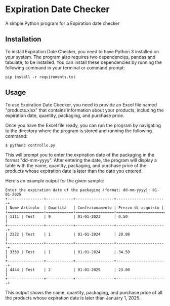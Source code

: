 # Expiration Date Checker
A simple Python program for a Expiration date checker

## Installation
To install Expiration Date Checker, you need to have Python 3 installed on your system. The program also requires two dependencies, pandas and tabulate, to be installed. You can install these dependencies by running the following command in your terminal or command prompt:
```shell
pip install -r requirements.txt
```

## Usage
To use Expiration Date Checker, you need to provide an Excel file named "products.xlsx" that contains information about your products, including the expiration date, quantity, packaging, and purchase price.

Once you have the Excel file ready, you can run the program by navigating to the directory where the program is stored and running the following command:
```shell
$ python3 controllo.py
```
This will prompt you to enter the expiration date of the packaging in the format "dd-mm-yyyy". After entering the date, the program will display a table with the name, quantity, packaging, and purchase price of the products whose expiration date is later than the date you entered.

Here's an example output for the given sample:

```shell
Enter the expiration date of the packaging (format: dd-mm-yyyy): 01-01-2025
+----------------+------------+-----------------+----------------------+
| Nome Articolo  | Quantità   | Confezionamento | Prezzo di acquisto |
+================+============+=================+======================+
| 1111 | Test    | 9          | 01-01-2023      | 0.50                 |
+----------------+------------+-----------------+----------------------+
| 2222 | Test    | 1          | 01-01-2024      | 20.00                |
+----------------+------------+-----------------+----------------------+
| 3333 | Test    | 1          | 01-01-2024      | 34.50                |
+----------------+------------+-----------------+----------------------+
| 4444 | Test    | 2          | 01-01-2025      | 23.00                |
+----------------+------------+-----------------+----------------------+
```
This output shows the name, quantity, packaging, and purchase price of all the products whose expiration date is later than January 1, 2025.
